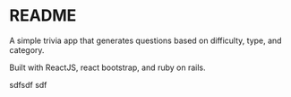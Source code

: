 # README

A simple trivia app that generates questions based on difficulty, type, and category.

Built with ReactJS, react bootstrap, and ruby on rails.

sdfsdf
sdf
